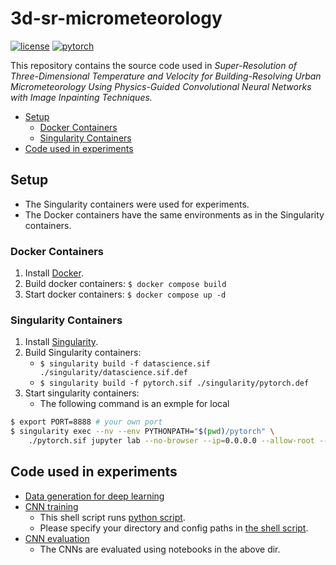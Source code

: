 # 3d-sr-micrometeorology <!-- omit in toc -->

[![license](https://img.shields.io/badge/license-CC%20BY--NC--SA-informational)](https://creativecommons.org/licenses/by-nc-sa/4.0/legalcode) [![pytorch](https://img.shields.io/badge/PyTorch-1.11.0-informational)](https://pytorch.org/)

This repository contains the source code used in *Super-Resolution of Three-Dimensional Temperature and Velocity for Building-Resolving Urban Micrometeorology Using Physics-Guided Convolutional Neural Networks with Image Inpainting Techniques.*

- [Setup](#setup)
  - [Docker Containers](#docker-containers)
  - [Singularity Containers](#singularity-containers)
- [Code used in experiments](#code-used-in-experiments)

## Setup

- The Singularity containers were used for experiments.
- The Docker containers have the same environments as in the Singularity containers.

### Docker Containers

1. Install [Docker](https://docs.docker.com/get-started/).
1. Build docker containers: `$ docker compose build`
1. Start docker containers: `$ docker compose up -d`

### Singularity Containers

1. Install [Singularity](https://docs.sylabs.io/guides/3.0/user-guide/quick_start.html).
1. Build Singularity containers:
    - `$ singularity build -f datascience.sif ./singularity/datascience.sif.def`
    - `$ singularity build -f pytorch.sif ./singularity/pytorch.def`
2. Start singularity containers:
    - The following command is an exmple for local

```sh
$ export PORT=8888 # your own port
$ singularity exec --nv --env PYTHONPATH="$(pwd)/pytorch" \
    ./pytorch.sif jupyter lab --no-browser --ip=0.0.0.0 --allow-root --LabApp.token='' --port=$PORT
```

## Code used in experiments

- [Data generation for deep learning](./datascience/script/make_dl_data_using_outside_lr_builds.py)
- [CNN training](./pytorch/script/train_model.sh)
  - This shell script runs [python script](./pytorch/script/train_model.py).
  - Please specify your directory and config paths in [the shell script](./pytorch/script/train_model.sh).
- [CNN evaluation](./pytorch/notebook)
  - The CNNs are evaluated using notebooks in the above dir.

